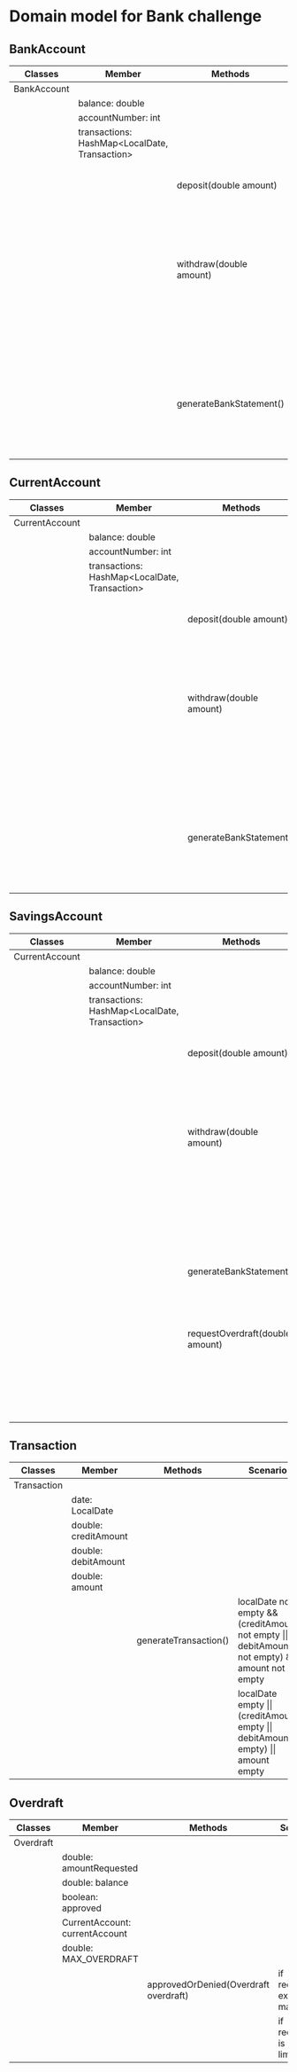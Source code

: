 # Domain model for Bank challenge

## BankAccount 
| Classes     | Member                                        | Methods                 | Scenario                           | Output                                                            |
|-------------|-----------------------------------------------|-------------------------|------------------------------------|-------------------------------------------------------------------|
| BankAccount |                                               |                         |                                    |                                                                   |
|             | balance: double                               |                         |                                    |                                                                   |
|             | accountNumber: int                            |                         |                                    |                                                                   |
|             | transactions: HashMap<LocalDate, Transaction> |                         |                                    |                                                                   |
|             |                                               | deposit(double amount)  | amount > 0                         | deposit amount, update balance                                    |
|             |                                               |                         | amount = 0                         | nothing happens to balance                                        |
|             |                                               | withdraw(double amount) | amount < balance                   | amount is withdrawn, update balance                               |
|             |                                               |                         | amount > balance                   | amount is not withdrawn, user is told that amount exceeds balance |
|             |                                               | generateBankStatement() | transactions is empty              | no statement is returned                                          |
|             |                                               |                         | transactions has at least one item | generate statement                                                |


## CurrentAccount
| Classes        | Member                                        | Methods                 | Scenario                           | Output                                                            |
|----------------|-----------------------------------------------|-------------------------|------------------------------------|-------------------------------------------------------------------|
| CurrentAccount |                                               |                         |                                    |                                                                   |
|                | balance: double                               |                         |                                    |                                                                   |
|                | accountNumber: int                            |                         |                                    |                                                                   |
|                | transactions: HashMap<LocalDate, Transaction> |                         |                                    |                                                                   |
|                |                                               | deposit(double amount)  | amount > 0                         | deposit amount, update balance                                    |
|                |                                               |                         | amount = 0                         | nothing happens to balance                                        |
|                |                                               | withdraw(double amount) | amount < balance                   | amount is withdrawn, update balance                               |
|                |                                               |                         | amount > balance                   | amount is not withdrawn, user is told that amount exceeds balance |
|                |                                               | generateBankStatement() | transactions is empty              | no statement is returned                                          |
|                |                                               |                         | transactions has at least one item | generate statement                                                |

## SavingsAccount
| Classes        | Member                                        | Methods                         | Scenario                           | Output                                                            |
|----------------|-----------------------------------------------|---------------------------------|------------------------------------|-------------------------------------------------------------------|
| CurrentAccount |                                               |                                 |                                    |                                                                   |
|                | balance: double                               |                                 |                                    |                                                                   |
|                | accountNumber: int                            |                                 |                                    |                                                                   |
|                | transactions: HashMap<LocalDate, Transaction> |                                 |                                    |                                                                   |
|                |                                               | deposit(double amount)          | amount > 0                         | deposit amount, update balance                                    |
|                |                                               |                                 | amount = 0                         | nothing happens to balance                                        |
|                |                                               | withdraw(double amount)         | amount < balance                   | amount is withdrawn, update balance                               |
|                |                                               |                                 | amount > balance                   | amount is not withdrawn, user is told that amount exceeds balance |
|                |                                               | generateBankStatement()         | transactions is empty              | no statement is returned                                          |
|                |                                               |                                 | transactions has at least one item | generate statement                                                |
|                |                                               | requestOverdraft(double amount) | amount < balance                   | no overdraft can be requested                                     |
|                |                                               |                                 | amountrequested > balance          | overdraft is requested and returned                               | 
 
## Transaction
| Classes     | Member               | Methods               | Scenario                                                                                       | Output                |
|-------------|----------------------|-----------------------|------------------------------------------------------------------------------------------------|-----------------------|
| Transaction |                      |                       |                                                                                                |                       |
|             | date: LocalDate      |                       |                                                                                                |                       |
|             | double: creditAmount |                       |                                                                                                |                       |
|             | double: debitAmount  |                       |                                                                                                |                       |
|             | double: amount       |                       |                                                                                                |                       |
|             |                      | generateTransaction() | localDate not empty && (creditAmount not empty \|\| debitAmount not empty) && amount not empty | generate trans        |
|             |                      |                       | localDate empty \|\| (creditAmount  empty \|\| debitAmount  empty) \|\| amount   empty         | do not generate trans |                

## Overdraft
| Classes   | Member                         | Methods                               | Scenario                       | Output                  |
|-----------|--------------------------------|---------------------------------------|--------------------------------|-------------------------|
| Overdraft |                                |                                       |                                |                         |
|           | double: amountRequested        |                                       |                                |                         |
|           | double: balance                |                                       |                                |                         |
|           | boolean: approved              |                                       |                                |                         |
|           | CurrentAccount: currentAccount |                                       |                                |                         |
|           | double: MAX_OVERDRAFT          |                                       |                                |                         |
|           |                                | approvedOrDenied(Overdraft overdraft) | if requested exceeds max limit | not allowed to withdraw |
|           |                                |                                       | if requested is within limit   | allowed to withdraw     |
